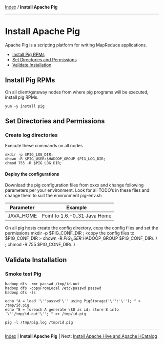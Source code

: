 [Index](./index.md)
/
**Install Apache Pig**

------

Install Apache Pig
=====

Apache Pig is a scripting platform for writing MapReduce applications.

* [Install Pig RPMs](#install-pig-rpms)
* [Set Directories and Permissions](#set-directories-and-permissions)
* [Validate Installation](#validate-installation)


Install Pig RPMs
----

On all client/gateway nodes from where pig programs will be executed, install pig RPMs.

    yum -y install pig

Set Directories and Permissions
----

### Create log directories

Execute these commands on all nodes

    mkdir -p $PIG_LOG_DIR;
    chown -R $PIG_USER:$HADOOP_GROUP $PIG_LOG_DIR;
    chmod 755 -R $PIG_LOG_DIR;

#### Deploy the configurations

Download the pig configuration files from xxxx and change following parameters per your environment.
Look for all TODO’s in these files and change them to suit the environment pig-env.sh

| Parameter         | Example        |
|-------------------|----------------|
| JAVA_HOME         | Point to 1.6.-0_31 Java Home

On all pig hosts create the config directory, copy the config files and set the permissions
    mkdir -p $PIG_CONF_DIR ;
    <copy the config files to $PIG_CONF_DIR > 
    chown -R $PIG_USER:$HADOOP_GROUP $PIG_CONF_DIR/../  ;
    chmod -R 755 $PIG_CONF_DIR/../
   

Validate Installation
----

### Smoke test Pig

    hadoop dfs -rmr passwd /tmp/id.out
    hadoop dfs -copyFromLocal /etc/passwd passwd 
    hadoop dfs -ls 

    echo "A = load '\''passwd'\'' using PigStorage('\'':'\''); " > /tmp/id.pig
    echo "B = foreach A generate \$0 as id; store B into '\''/tmp/id.out'\''; " >> /tmp/id.pig

    pig -l /tmp/pig.log /tmp/id.pig



------

[Index](./index.md)
|
**Install Apache Pig**
|
Next: [Install Apache Hive and Apache HCatalog](./apache-hive-hcatalog.md)
